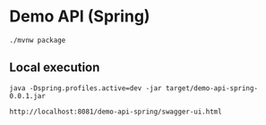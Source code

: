 # Demo API (Spring)

```shell
./mvnw package
```

## Local execution

```shell
java -Dspring.profiles.active=dev -jar target/demo-api-spring-0.0.1.jar
```

```
http://localhost:8081/demo-api-spring/swagger-ui.html
```
